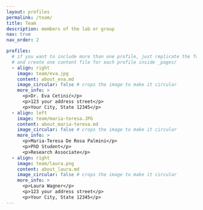 ```yaml
---
layout: profiles
permalink: /team/
title: Team
description: members of the lab or group
nav: true
nav_order: 2

profiles:
  # if you want to include more than one profile, just replicate the following block
  # and create one content file for each profile inside _pages/
  - align: right
    image: team/eva.jpg
    content: about_eva.md
    image_circular: false # crops the image to make it circular
    more_info: >
      <p>Dr. Eva Cetinić</p>
      <p>123 your address street</p>
      <p>Your City, State 12345</p>
  - align: left
    image: team/maria-teresa.JPG
    content: about_maria-teresa.md
    image_circular: false # crops the image to make it circular
    more_info: >
      <p>Maria-Teresa De Rosa Palmini</p>
      <p>PhD Student</p>
      <p>Research Associate</p>
  - align: right
    image: team/laura.png
    content: about_laura.md
    image_circular: false # crops the image to make it circular
    more_info: >
      <p>Laura Wagner</p>
      <p>123 your address street</p>
      <p>Your City, State 12345</p>
---
```

